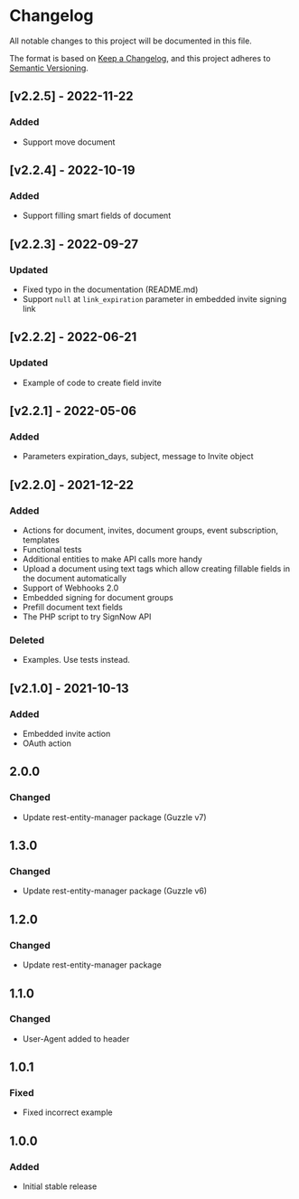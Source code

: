 # Changelog

All notable changes to this project will be documented in this file.

The format is based on [Keep a Changelog](https://keepachangelog.com/en/1.0.0/),
and this project adheres to [Semantic Versioning](https://semver.org/spec/v2.0.0.html).
## [v2.2.5] - 2022-11-22
### Added
- Support move document  

## [v2.2.4] - 2022-10-19
### Added
- Support filling smart fields of document  

## [v2.2.3] - 2022-09-27
### Updated
- Fixed typo in the documentation (README.md)
- Support `null` at `link_expiration` parameter in embedded invite signing link

## [v2.2.2] - 2022-06-21
### Updated
- Example of code to create field invite 

## [v2.2.1] - 2022-05-06

### Added
- Parameters expiration_days, subject, message to Invite object

## [v2.2.0] - 2021-12-22
### Added
- Actions for document, invites, document groups, event subscription, templates
- Functional tests
- Additional entities to make API calls more handy
- Upload a document using text tags which allow creating fillable fields in the document automatically
- Support of Webhooks 2.0
- Embedded signing for document groups
- Prefill document text fields
- The PHP script to try SignNow API

### Deleted
- Examples. Use tests instead.

## [v2.1.0] - 2021-10-13
### Added
- Embedded invite action
- OAuth action

## 2.0.0
### Changed
- Update rest-entity-manager package (Guzzle v7) 

## 1.3.0
### Changed
- Update rest-entity-manager package (Guzzle  v6)

## 1.2.0
### Changed
- Update rest-entity-manager package

## 1.1.0
### Changed
- User-Agent added to header

## 1.0.1
### Fixed
- Fixed incorrect example

## 1.0.0
### Added
- Initial stable release

